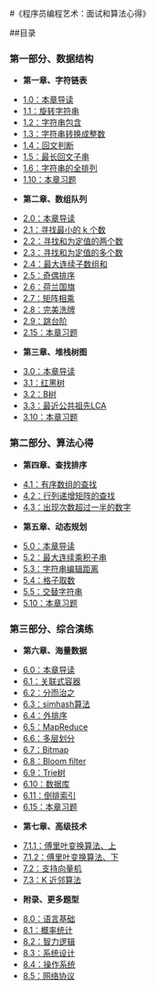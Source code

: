 #《程序员编程艺术：面试和算法心得》

##目录
### 第一部分、数据结构
* **第一章、字符链表**
 - [1.0：本章导读](01.00.md)
 - [1.1：旋转字符串](01.01.md)
 - [1.2：字符串包含](01.02.md)
 - [1.3：字符串转换成整数](01.03.md)
 - [1.4：回文判断](01.04.md)
 - [1.5：最长回文子串](01.05.md)
 - [1.6：字符串的全排列](01.06.md)
 - [1.10：本章习题](01.10.md)
* **第二章、数组队列**
 - [2.0：本章导读](02.00.md)
 - [2.1：寻找最小的 k 个数](02.01.md) 
 - [2.2：寻找和为定值的两个数](02.02.md)
 - [2.3：寻找和为定值的多个数](02.03.md)
 - [2.4：最大连续子数组和](02.04.md)
 - [2.5：奇偶排序](02.05.md)
 - [2.6：荷兰国旗](02.06.md)
 - [2.7：矩阵相乘](02.07.md)
 - [2.8：完美洗牌](02.08.md)
 - [2.9：跳台阶](02.09.md)
 - [2.15：本章习题](02.15.md)
* **第三章、堆栈树图**
 - [3.0：本章导读](03.00.md)
 - [3.1：红黑树](03.03.md)
 - [3.2：B树](03.04.md)
 - [3.3：最近公共祖先LCA](03.06.md)
 - [3.10：本章习题](03.10.md)
 
### 第二部分、算法心得
* **第四章、查找排序**
 - [4.1：有序数组的查找](04.01.md)
 - [4.2：行列递增矩阵的查找](04.02.md)
 - [4.3：出现次数超过一半的数字](04.03.md)
* **第五章、动态规划**
 - [5.0：本章导读](05.00.md)
 - [5.2：最大连续乘积子串](05.02.md)
 - [5.3：字符串编辑距离](05.03.md)
 - [5.4：格子取数](05.04.md)
 - [5.5：交替字符串](05.05.md)
 - [5.10：本章习题](05.10.md)
 
### 第三部分、综合演练
* **第六章、海量数据**
 - [6.0：本章导读](06.00.md)
 - [6.1：关联式容器](06.01.md)
 - [6.2：分而治之](06.02.md)
 - [6.3：simhash算法](06.03.md)
 - [6.4：外排序](06.04.md)
 - [6.5：MapReduce](06.05.md)
 - [6.6：多层划分](06.06.md)
 - [6.7：Bitmap](06.07.md)
 - [6.8：Bloom filter](06.08.md)
 - [6.9：Trie树](06.09.md)
 - [6.10：数据库](06.10.md)
 - [6.11：倒排索引](06.11.md)
 - [6.15：本章习题](06.15.md)
* **第七章、高级技术**
 - [7.1.1：傅里叶变换算法、上](07.01.01.md)
 - [7.1.2：傅里叶变换算法、下](07.01.02.md)
 - [7.2：支持向量机](07.02.svm.md)
 - [7.3：K 近邻算法](07.03.md)
* **附录、更多题型**
 - [8.0：语言基础](08.00.md)
 - [8.1：概率统计](08.01.md)
 - [8.2：智力逻辑](08.02.md)
 - [8.3：系统设计](08.03.md)
 - [8.4：操作系统](08.04.md)
 - [8.5：网络协议](08.05.md)
